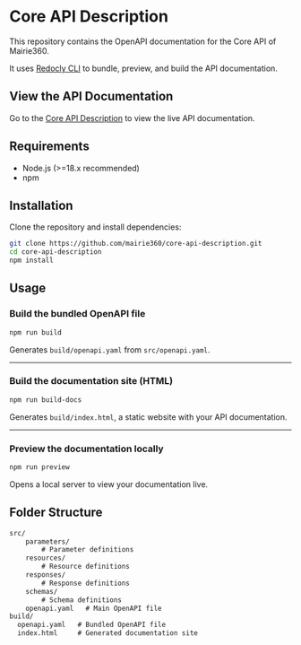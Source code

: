 # Core API Description

This repository contains the OpenAPI documentation for the Core API of Mairie360.

It uses [Redocly CLI](https://redocly.com/docs/cli/) to bundle, preview, and build the API documentation.

## View the API Documentation

Go to the [Core API Description](https://mairie360.github.io/core-api-description) to view the live API documentation.

## Requirements

- Node.js (>=18.x recommended)
- npm

## Installation

Clone the repository and install dependencies:

```bash
git clone https://github.com/mairie360/core-api-description.git
cd core-api-description
npm install
```

## Usage

### Build the bundled OpenAPI file

```bash
npm run build
```

Generates `build/openapi.yaml` from `src/openapi.yaml`.

---

### Build the documentation site (HTML)

```bash
npm run build-docs
```

Generates `build/index.html`, a static website with your API documentation.

---

### Preview the documentation locally

```bash
npm run preview
```

Opens a local server to view your documentation live.

## Folder Structure

```txt
src/
    parameters/
        # Parameter definitions
    resources/
        # Resource definitions
    responses/
        # Response definitions
    schemas/
        # Schema definitions
    openapi.yaml   # Main OpenAPI file
build/
  openapi.yaml   # Bundled OpenAPI file
  index.html     # Generated documentation site
```
